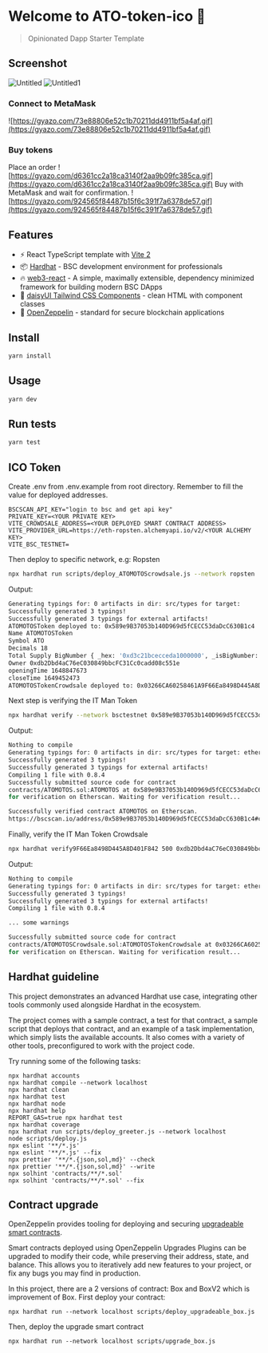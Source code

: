 # Welcome to ATO-token-ico 👋

> Opinionated Dapp Starter Template

## Screenshot
![Untitled](https://user-images.githubusercontent.com/89033750/161400353-2983d277-eb7d-4025-a7d4-b7bfd7621b9a.png)
![Untitled1](https://user-images.githubusercontent.com/89033750/161400355-905ead66-9263-4ae6-b75e-bd98dd44ca65.png)

### Connect to MetaMask

![https://gyazo.com/73e88806e52c1b70211dd4911bf5a4af.gif](https://gyazo.com/73e88806e52c1b70211dd4911bf5a4af.gif)

### Buy tokens

Place an order
![https://gyazo.com/d6361cc2a18ca3140f2aa9b09fc385ca.gif](https://gyazo.com/d6361cc2a18ca3140f2aa9b09fc385ca.gif)
Buy with MetaMask and wait for confirmation.
![https://gyazo.com/924565f84487b15f6c391f7a6378de57.gif](https://gyazo.com/924565f84487b15f6c391f7a6378de57.gif)

## Features

- ⚡️ React TypeScript template with [Vite 2](https://vitejs.dev/)
- 📦 [Hardhat](https://hardhat.org/) - BSC development environment for professionals
- 🔥 [web3-react](https://github.com/NoahZinsmeister/web3-react/) - A simple, maximally extensible, dependency minimized framework for building modern BSC DApps
- 🎨 [daisyUI Tailwind CSS Components](https://daisyui.com/) - clean HTML with component classes
- 🎨 [OpenZeppelin](https://docs.openzeppelin.com/contracts/4.x/) - standard for secure blockchain applications

## Install

```sh
yarn install
```

## Usage

```sh
yarn dev
```

## Run tests

```sh
yarn test
```

## ICO Token

Create .env from .env.example from root directory. Remember to fill the value for deployed addresses.

```
BSCSCAN_API_KEY="login to bsc and get api key"
PRIVATE_KEY=<YOUR PRIVATE KEY>
VITE_CROWDSALE_ADDRESS=<YOUR DEPLOYED SMART CONTRACT ADDRESS>
VITE_PROVIDER_URL=https://eth-ropsten.alchemyapi.io/v2/<YOUR ALCHEMY KEY>
VITE_BSC_TESTNET=
```

Then deploy to specific network, e.g: Ropsten

```sh
npx hardhat run scripts/deploy_ATOMOTOScrowdsale.js --network ropsten
```

Output:

```sh
Generating typings for: 0 artifacts in dir: src/types for target: 
Successfully generated 3 typings!
Successfully generated 3 typings for external artifacts!
ATOMOTOSToken deployed to: 0x589e9B37053b140D969d5fCECC53daDcC630B1c4
Name ATOMOTOSToken
Symbol ATO
Decimals 18
Total Supply BigNumber { _hex: '0xd3c21bcecceda1000000', _isBigNumber: true }
Owner 0xdb2Dbd4aC76eC030849bbcFC31Cc0cadd08c551e
openingTime 1648847673
closeTime 1649452473
ATOMOTOSTokenCrowdsale deployed to: 0x03266CA60258461A9F66Ea8498D445A8D401F842
```

Next step is verifying the IT Man Token

```sh
npx hardhat verify --network bsctestnet 0x589e9B37053b140D969d5fCECC53daDcC630B1c4
```

Output:

```sh
Nothing to compile
Generating typings for: 0 artifacts in dir: src/types for target: ethers-v5
Successfully generated 3 typings!
Successfully generated 3 typings for external artifacts!
Compiling 1 file with 0.8.4
Successfully submitted source code for contract
contracts/ATOMOTOS.sol:ATOMOTOS at 0x589e9B37053b140D969d5fCECC53daDcC630B1c4
for verification on Etherscan. Waiting for verification result...

Successfully verified contract ATOMOTOS on Etherscan.
https://bscscan.io/address/0x589e9B37053b140D969d5fCECC53daDcC630B1c4#code
```

Finally, verify the IT Man Token Crowdsale

```sh
npx hardhat verify9F66Ea8498D445A8D401F842 500 0xdb2Dbd4aC76eC030849bbcFC31Cc0cadd08b310229c 0xdb2Dbd4aC76eC030849bbcFC31Cc0cadd08c551e 1648847673 164
```

Output:

```sh
Nothing to compile
Generating typings for: 0 artifacts in dir: src/types for target: ethers-v5
Successfully generated 3 typings!
Successfully generated 3 typings for external artifacts!
Compiling 1 file with 0.8.4

... some warnings

Successfully submitted source code for contract
contracts/ATOMOTOSCrowdsale.sol:ATOMOTOSTokenCrowdsale at 0x03266CA60258461A9F66Ea8498D4
for verification on Etherscan. Waiting for verification result...

```

## Hardhat guideline

This project demonstrates an advanced Hardhat use case, integrating other tools commonly used alongside Hardhat in the ecosystem.

The project comes with a sample contract, a test for that contract, a sample script that deploys that contract, and an example of a task implementation, which simply lists the available accounts. It also comes with a variety of other tools, preconfigured to work with the project code.

Try running some of the following tasks:

```shell
npx hardhat accounts
npx hardhat compile --network localhost
npx hardhat clean
npx hardhat test
npx hardhat node
npx hardhat help
REPORT_GAS=true npx hardhat test
npx hardhat coverage
npx hardhat run scripts/deploy_greeter.js --network localhost
node scripts/deploy.js
npx eslint '**/*.js'
npx eslint '**/*.js' --fix
npx prettier '**/*.{json,sol,md}' --check
npx prettier '**/*.{json,sol,md}' --write
npx solhint 'contracts/**/*.sol'
npx solhint 'contracts/**/*.sol' --fix
```

## Contract upgrade

OpenZeppelin provides tooling for deploying and securing [upgradeable smart contracts](https://docs.openzeppelin.com/learn/upgrading-smart-contracts).

Smart contracts deployed using OpenZeppelin Upgrades Plugins can be upgraded to modify their code, while preserving their address, state, and balance. This allows you to iteratively add new features to your project, or fix any bugs you may find in production.

In this project, there are a 2 versions of contract: Box and BoxV2 which is improvement of Box. First deploy your contract:

```shell
npx hardhat run --network localhost scripts/deploy_upgradeable_box.js
```

Then, deploy the upgrade smart contract

```shell
npx hardhat run --network localhost scripts/upgrade_box.js
